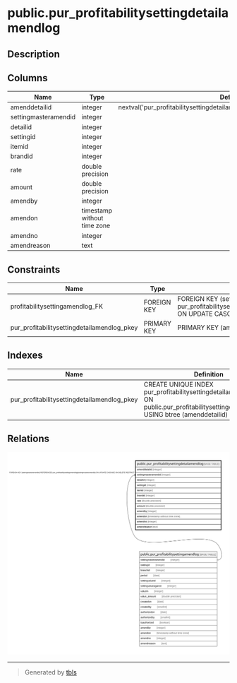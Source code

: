 # public.pur_profitabilitysettingdetailamendlog

## Description

## Columns

| Name | Type | Default | Nullable | Children | Parents | Comment |
| ---- | ---- | ------- | -------- | -------- | ------- | ------- |
| amenddetailid | integer | nextval('pur_profitabilitysettingdetailamendlog_amenddetailid_seq'::regclass) | false |  |  |  |
| settingmasteramendid | integer |  | true |  | [public.pur_profitabilitysettingamendlog](public.pur_profitabilitysettingamendlog.md) |  |
| detailid | integer |  | true |  |  |  |
| settingid | integer |  | true |  |  |  |
| itemid | integer |  | true |  |  |  |
| brandid | integer |  | true |  |  |  |
| rate | double precision |  | true |  |  |  |
| amount | double precision |  | true |  |  |  |
| amendby | integer |  | true |  |  |  |
| amendon | timestamp without time zone |  | true |  |  |  |
| amendno | integer |  | true |  |  |  |
| amendreason | text |  | true |  |  |  |

## Constraints

| Name | Type | Definition |
| ---- | ---- | ---------- |
| profitabilitysettingamendlog_FK | FOREIGN KEY | FOREIGN KEY (settingmasteramendid) REFERENCES pur_profitabilitysettingamendlog(settingmasteramendid) ON UPDATE CASCADE ON DELETE RESTRICT |
| pur_profitabilitysettingdetailamendlog_pkey | PRIMARY KEY | PRIMARY KEY (amenddetailid) |

## Indexes

| Name | Definition |
| ---- | ---------- |
| pur_profitabilitysettingdetailamendlog_pkey | CREATE UNIQUE INDEX pur_profitabilitysettingdetailamendlog_pkey ON public.pur_profitabilitysettingdetailamendlog USING btree (amenddetailid) |

## Relations

![er](public.pur_profitabilitysettingdetailamendlog.svg)

---

> Generated by [tbls](https://github.com/k1LoW/tbls)
